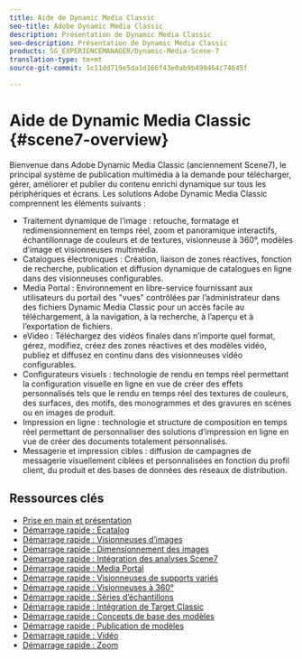 ```yaml
---
title: Aide de Dynamic Media Classic
seo-title: Adobe Dynamic Media Classic
description: Présentation de Dynamic Media Classic
seo-description: Présentation de Dynamic Media Classic
products: SG_EXPERIENCEMANAGER/Dynamic-Media-Scene-7
translation-type: tm+mt
source-git-commit: 1c11dd719e5da1d166f43e0ab9b490464c74645f

---
```



# Aide de Dynamic Media Classic {#scene7-overview}

Bienvenue dans Adobe Dynamic Media Classic (anciennement Scene7), le principal système de publication multimédia à la demande pour télécharger, gérer, améliorer et publier du contenu enrichi dynamique sur tous les périphériques et écrans. Les solutions Adobe Dynamic Media Classic comprennent les éléments suivants :

* Traitement dynamique de l’image : retouche, formatage et redimensionnement en temps réel, zoom et panoramique interactifs, échantillonnage de couleurs et de textures, visionneuse à 360°, modèles d’image et visionneuses multimédia.
* Catalogues électroniques : Création, liaison de zones réactives, fonction de recherche, publication et diffusion dynamique de catalogues en ligne dans des visionneuses configurables.
* Media Portal : Environnement en libre-service fournissant aux utilisateurs du portail des "vues" contrôlées par l’administrateur dans des fichiers Dynamic Media Classic pour un accès facile au téléchargement, à la navigation, à la recherche, à l’aperçu et à l’exportation de fichiers.
* eVideo : Téléchargez des vidéos finales dans n’importe quel format, gérez, modifiez, créez des zones réactives et des modèles vidéo, publiez et diffusez en continu dans des visionneuses vidéo configurables.
* Configurateurs visuels : technologie de rendu en temps réel permettant la configuration visuelle en ligne en vue de créer des effets personnalisés tels que le rendu en temps réel des textures de couleurs, des surfaces, des motifs, des monogrammes et des gravures en scènes ou en images de produit.
* Impression en ligne : technologie et structure de composition en temps réel permettant de personnaliser des solutions d’impression en ligne en vue de créer des documents totalement personnalisés.
* Messagerie et impression cibles : diffusion de campagnes de messagerie visuellement ciblées et personnalisées en fonction du profil client, du produit et des bases de données des réseaux de distribution.

## Ressources clés

* [Prise en main et présentation](/help/scene7-platform-overview.md)
* [Démarrage rapide : Ecatalog](/help/quick-start-ecatalog.md)
* [Démarrage rapide : Visionneuses d’images](/help/quick-start-image-sets.md)
* [Démarrage rapide : Dimensionnement des images](/help/quick-start-image-sizing.md)
* [Démarrage rapide : Intégration des analyses Scene7](/help/quick-start-integrating-scene7-analytics.md)
* [Démarrage rapide : Media Portal](/help/quick-start-media-portal-administration.md)
* [Démarrage rapide : Visionneuses de supports variés](/help/quick-start-mixed-media-sets.md)
* [Démarrage rapide : Visionneuses à 360°](/help/quick-start-spin-sets.md)
* [Démarrage rapide : Séries d’échantillons](/help/quick-start-swatch-sets.md)
* [Démarrage rapide : Intégration de Target Classic](/help/quick-start-target-classic-integration.md)
* [Démarrage rapide : Concepts de base des modèles](/help/quick-start-template-basics.md)
* [Démarrage rapide : Publication de modèles](/help/quick-start-template-publishing.md)
* [Démarrage rapide : Vidéo](/help/quick-start-video.md)
* [Démarrage rapide : Zoom](/help/quick-start-zoom.md)

